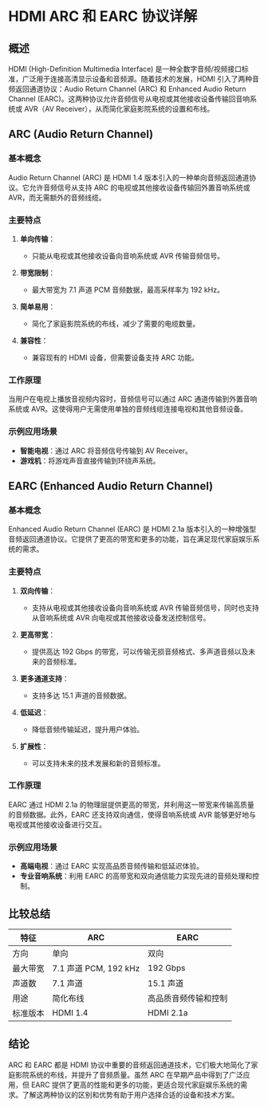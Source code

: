 # HDMI ARC 和 EARC 协议详解

## 概述

HDMI (High-Definition Multimedia Interface) 是一种全数字音频/视频接口标准，广泛用于连接高清显示设备和音频源。随着技术的发展，HDMI 引入了两种音频返回通道协议：Audio Return Channel (ARC) 和 Enhanced Audio Return Channel (EARC)。这两种协议允许音频信号从电视或其他接收设备传输回音响系统或 AVR（AV Receiver），从而简化家庭影院系统的设置和布线。

## ARC (Audio Return Channel)

### 基本概念

Audio Return Channel (ARC) 是 HDMI 1.4 版本引入的一种单向音频返回通道协议。它允许音频信号从支持 ARC 的电视或其他接收设备传输回外置音响系统或 AVR，而无需额外的音频线缆。

### 主要特点

1. **单向传输**：
   - 只能从电视或其他接收设备向音响系统或 AVR 传输音频信号。
   
2. **带宽限制**：
   - 最大带宽为 7.1 声道 PCM 音频数据，最高采样率为 192 kHz。
   
3. **简单易用**：
   - 简化了家庭影院系统的布线，减少了需要的电缆数量。
   
4. **兼容性**：
   - 兼容现有的 HDMI 设备，但需要设备支持 ARC 功能。

### 工作原理

当用户在电视上播放音视频内容时，音频信号可以通过 ARC 通道传输到外置音响系统或 AVR。这使得用户无需使用单独的音频线缆连接电视和其他音频设备。

### 示例应用场景

- **智能电视**：通过 ARC 将音频信号传输到 AV Receiver。
- **游戏机**：将游戏声音直接传输到环绕声系统。

## EARC (Enhanced Audio Return Channel)

### 基本概念

Enhanced Audio Return Channel (EARC) 是 HDMI 2.1a 版本引入的一种增强型音频返回通道协议。它提供了更高的带宽和更多的功能，旨在满足现代家庭娱乐系统的需求。

### 主要特点

1. **双向传输**：
   - 支持从电视或其他接收设备向音响系统或 AVR 传输音频信号，同时也支持从音响系统或 AVR 向电视或其他接收设备发送控制信号。
   
2. **更高带宽**：
   - 提供高达 192 Gbps 的带宽，可以传输无损音频格式、多声道音频以及未来的音频标准。
   
3. **更多通道支持**：
   - 支持多达 15.1 声道的音频数据。
   
4. **低延迟**：
   - 降低音频传输延迟，提升用户体验。
   
5. **扩展性**：
   - 可以支持未来的技术发展和新的音频标准。

### 工作原理

EARC 通过 HDMI 2.1a 的物理层提供更高的带宽，并利用这一带宽来传输高质量的音频数据。此外，EARC 还支持双向通信，使得音响系统或 AVR 能够更好地与电视或其他接收设备进行交互。

### 示例应用场景

- **高端电视**：通过 EARC 实现高品质音频传输和低延迟体验。
- **专业音响系统**：利用 EARC 的高带宽和双向通信能力实现先进的音频处理和控制。

## 比较总结

| 特征                | ARC                  | EARC                    |
|---------------------|----------------------|-------------------------|
| 方向                | 单向                 | 双向                    |
| 最大带宽            | 7.1 声道 PCM, 192 kHz| 192 Gbps                |
| 声道数              | 7.1 声道             | 15.1 声道               |
| 用途                | 简化布线             | 高品质音频传输和控制    |
| 标准版本            | HDMI 1.4             | HDMI 2.1a               |

## 结论

ARC 和 EARC 都是 HDMI 协议中重要的音频返回通道技术，它们极大地简化了家庭影院系统的布线，并提升了音频质量。虽然 ARC 在早期产品中得到了广泛应用，但 EARC 提供了更高的性能和更多的功能，更适合现代家庭娱乐系统的需求。了解这两种协议的区别和优势有助于用户选择合适的设备和技术方案。



